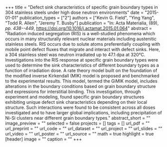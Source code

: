 +++
title = "Defect sink characteristics of specific grain boundary types in 304 stainless steels under high dose neutron environments"
date = "2015-01-01"
publication_types = ["2"]
authors = ["Kevin G. Field", "Ying Yang", "Todd R. Allen", "Jeremy T. Busby"]
publication = "In: Acta Materialia, (89), _pp. 438--449_, https://doi.org/10.1016/j.actamat.2015.01.064"
abstract = "Radiation induced segregation (RIS) is a well-studied phenomena which occurs in many structurally relevant nuclear materials including austenitic stainless steels. RIS occurs due to solute atoms preferentially coupling with mobile point defect fluxes that migrate and interact with defect sinks. Here, a 304 stainless steel was neutron irradiated up to 47.1 dpa at 320°C. Investigations into the RIS response at specific grain boundary types were used to determine the sink characteristics of different boundary types as a function of irradiation dose. A rate theory model built on the foundation of the modified inverse Kirkendall (MIK) model is proposed and benchmarked to the experimental results. This model, termed the GiMIK model, includes alterations in the boundary conditions based on grain boundary structure and expressions for interstitial binding. This investigation, through experiment and modeling, found specific grain boundary structures exhibiting unique defect sink characteristics depending on their local structure. Such interactions were found to be consistent across all doses investigated and to have larger global implications, including precipitation of Ni-Si clusters near different grain boundary types."
abstract_short = ""
image_preview = ""
selected = false
projects = []
tags = []
url_pdf = ""
url_preprint = ""
url_code = ""
url_dataset = ""
url_project = ""
url_slides = ""
url_video = ""
url_poster = ""
url_source = ""
math = true
highlight = true
[header]
image = ""
caption = ""
+++
